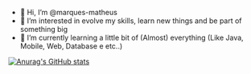 - 👋 Hi, I’m @marques-matheus
- 👀 I’m interested in evolve my skills, learn new things and be part of something big
- 🌱 I’m currently learning a little bit of (Almost) everything (Like Java, Mobile, Web, Database e etc..)

[![Anurag's GitHub stats](https://github-readme-stats.vercel.app/api?username=marques-matheus&show_icons=true)](https://github.com/anuraghazra/github-readme-stats)

